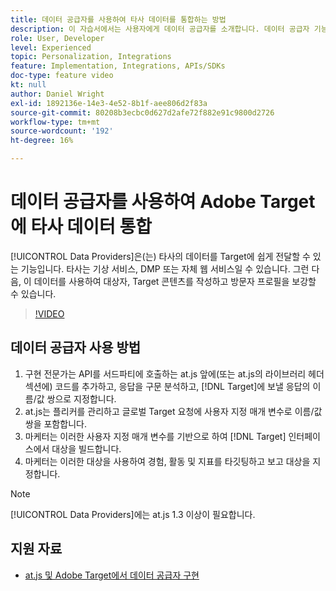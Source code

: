 ```yaml
---
title: 데이터 공급자를 사용하여 타사 데이터를 통합하는 방법
description: 이 자습서에서는 사용자에게 데이터 공급자를 소개합니다. 데이터 공급자 기능을 사용하여 타사의 데이터를 Adobe Target에 쉽게 전달하는 방법을 알아봅니다.
role: User, Developer
level: Experienced
topic: Personalization, Integrations
feature: Implementation, Integrations, APIs/SDKs
doc-type: feature video
kt: null
author: Daniel Wright
exl-id: 1892136e-14e3-4e52-8b1f-aee806d2f83a
source-git-commit: 80208b3ecbc0d627d2afe72f882e91c9800d2726
workflow-type: tm+mt
source-wordcount: '192'
ht-degree: 16%

---
```


# 데이터 공급자를 사용하여 Adobe Target에 타사 데이터 통합

[!UICONTROL Data Providers]은(는) 타사의 데이터를 Target에 쉽게 전달할 수 있는 기능입니다.  타사는 기상 서비스, DMP 또는 자체 웹 서비스일 수 있습니다. 그런 다음, 이 데이터를 사용하여 대상자, Target 콘텐츠를 작성하고 방문자 프로필을 보강할 수 있습니다.

>[!VIDEO](https://video.tv.adobe.com/v/22349/?quality=12)

## 데이터 공급자 사용 방법

1. 구현 전문가는 API를 서드파티에 호출하는 at.js 앞에(또는 at.js의 라이브러리 헤더 섹션에) 코드를 추가하고, 응답을 구문 분석하고, [!DNL Target]에 보낼 응답의 이름/값 쌍으로 지정합니다.
1. at.js는 플리커를 관리하고 글로벌 Target 요청에 사용자 지정 매개 변수로 이름/값 쌍을 포함합니다.
1. 마케터는 이러한 사용자 지정 매개 변수를 기반으로 하여 [!DNL Target] 인터페이스에서 대상을 빌드합니다.
1. 마케터는 이러한 대상을 사용하여 경험, 활동 및 지표를 타깃팅하고 보고 대상을 지정합니다.

>[!NOTE]
>
>[!UICONTROL Data Providers]에는 at.js 1.3 이상이 필요합니다.

## 지원 자료

* [at.js 및 Adobe Target에서 데이터 공급자 구현](implement-data-providers-to-integrate-third-party-data.md)
